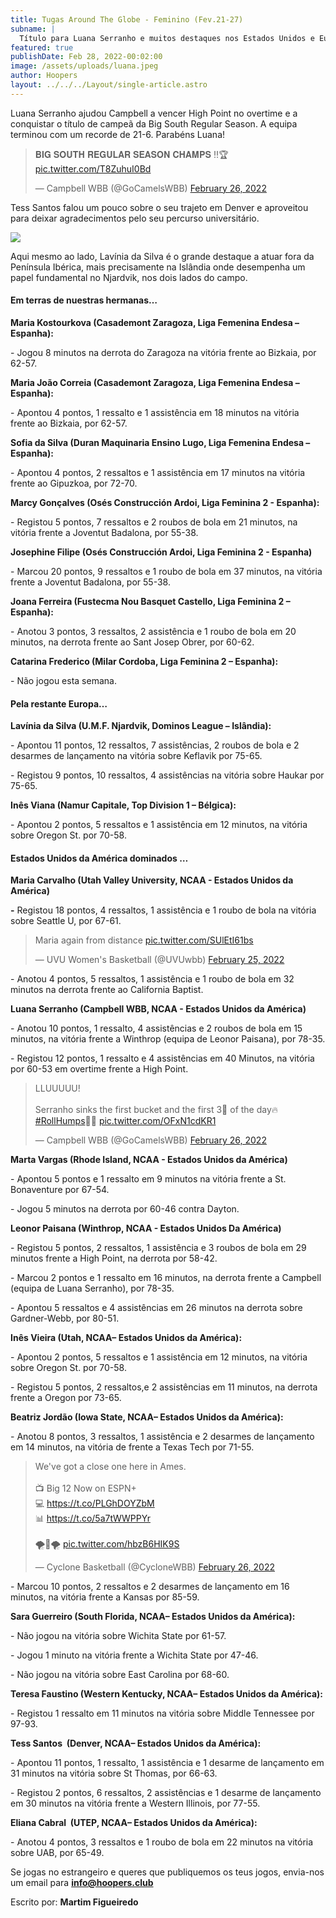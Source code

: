 ```yaml
---
title: Tugas Around The Globe - Feminino (Fev.21-27)
subname: |
  Título para Luana Serranho e muitos destaques nos Estados Unidos e Europa.
featured: true
publishDate: Feb 28, 2022-00:02:00
image: /assets/uploads/luana.jpeg
author: Hoopers
layout: ../../../Layout/single-article.astro
---
```

Luana Serranho ajudou Campbell a vencer High Point no overtime e a conquistar o título de campeã da Big South Regular Season. A equipa terminou com um recorde de 21-6. Parabéns Luana!

<blockquote class="twitter-tweet"><p lang="en" dir="ltr">𝐁𝐈𝐆 𝐒𝐎𝐔𝐓𝐇 𝐑𝐄𝐆𝐔𝐋𝐀𝐑 𝐒𝐄𝐀𝐒𝐎𝐍 𝐂𝐇𝐀𝐌𝐏𝐒 ‼️🏆 <a href="https://t.co/T8ZuhuI0Bd">pic.twitter.com/T8ZuhuI0Bd</a></p>&mdash; Campbell WBB (@GoCamelsWBB) <a href="https://twitter.com/GoCamelsWBB/status/1497678307420114947?ref_src=twsrc%5Etfw">February 26, 2022</a></blockquote> 

Tess Santos falou um pouco sobre o seu trajeto em Denver e aproveitou para deixar agradecimentos pelo seu percurso universitário.

![](/assets/uploads/tess.png)

Aqui mesmo ao lado, Lavínia da Silva é o grande destaque a atuar fora da Península Ibérica, mais precisamente na Islândia onde desempenha um papel fundamental no Njardvik, nos dois lados do campo.



#### Em terras de nuestras hermanas…



**Maria Kostourkova (Casademont Zaragoza, Liga Femenina Endesa – Espanha):**

\- Jogou 8 minutos na derrota do Zaragoza na vitória frente ao Bizkaia, por 62-57. 



**Maria João Correia (Casademont Zaragoza, Liga Femenina Endesa – Espanha):**

\- Apontou 4 pontos, 1 ressalto e 1 assistência em 18 minutos na vitória frente ao Bizkaia, por 62-57.



**Sofia da Silva (Duran Maquinaria Ensino Lugo, Liga Femenina Endesa – Espanha):**

\- Apontou 4 pontos, 2 ressaltos e 1 assistência em 17 minutos na vitória frente ao Gipuzkoa, por 72-70. 



**Marcy Gonçalves (Osés Construcción Ardoi, Liga Feminina 2 - Espanha):** 

\- Registou 5 pontos, 7 ressaltos e 2 roubos de bola em 21 minutos, na vitória frente a Joventut Badalona, por 55-38. 



**Josephine Filipe (Osés Construcción Ardoi, Liga Feminina 2 - Espanha)**

\- Marcou 20 pontos, 9 ressaltos e 1 roubo de bola em 37 minutos, na vitória frente a Joventut Badalona, por 55-38. 



**Joana Ferreira (Fustecma Nou Basquet Castello, Liga Feminina 2 – Espanha):**

\- Anotou 3 pontos, 3 ressaltos, 2 assistência e 1 roubo de bola em 20 minutos, na derrota frente ao Sant Josep Obrer, por 60-62. 



**Catarina Frederico (Milar Cordoba, Liga Feminina 2 – Espanha):**

\- Não jogou esta semana.



#### Pela restante Europa…



**Lavínia da Silva (U.M.F. Njardvik, Dominos League – Islândia):**

\- Apontou 11 pontos, 12 ressaltos, 7 assistências, 2 roubos de bola e 2 desarmes de lançamento na vitória sobre Keflavik por 75-65. 

\- Registou 9 pontos, 10 ressaltos, 4 assistências na vitória sobre Haukar por 75-65.



**Inês Viana (Namur Capitale, Top Division 1 – Bélgica):**

\- Apontou 2 pontos, 5 ressaltos e 1 assistência em 12 minutos, na vitória sobre Oregon St. por 70-58.



#### Estados Unidos da América dominados …

**Maria Carvalho (Utah Valley University, NCAA - Estados Unidos da América)**

**\-** Registou 18 pontos, 4 ressaltos, 1 assistência e 1 roubo de bola na vitória sobre Seattle U, por 67-61.

<blockquote class="twitter-tweet"><p lang="en" dir="ltr">Maria again from distance <a href="https://t.co/SUlEtI61bs">pic.twitter.com/SUlEtI61bs</a></p>&mdash; UVU Women&#39;s Basketball (@UVUwbb) <a href="https://twitter.com/UVUwbb/status/1497032400185880582?ref_src=twsrc%5Etfw">February 25, 2022</a></blockquote>



\- Anotou 4 pontos, 5 ressaltos, 1 assistência e 1 roubo de bola em 32 minutos na derrota frente ao California Baptist.



**Luana Serranho (Campbell WBB, NCAA - Estados Unidos da América)**

\- Anotou 10 pontos, 1 ressalto, 4 assistências e 2 roubos de bola em 15 minutos, na vitória frente a Winthrop (equipa de Leonor Paisana), por 78-35.

\- Registou 12 pontos, 1 ressalto e 4 assistências em 40 Minutos, na vitória por 60-53 em overtime frente a High Point.

<blockquote class="twitter-tweet"><p lang="en" dir="ltr">LLUUUUU!<br><br>Serranho sinks the first bucket and the first 3⃣ of the day🔥<a href="https://twitter.com/hashtag/RollHumps?src=hash&amp;ref_src=twsrc%5Etfw">#RollHumps</a>🐪🏀 <a href="https://t.co/OFxN1cdKR1">pic.twitter.com/OFxN1cdKR1</a></p>&mdash; Campbell WBB (@GoCamelsWBB) <a href="https://twitter.com/GoCamelsWBB/status/1497648910608650243?ref_src=twsrc%5Etfw">February 26, 2022</a></blockquote> 



**Marta Vargas (Rhode Island, NCAA - Estados Unidos da América)**

\- Apontou 5 pontos e 1 ressalto em 9 minutos na vitória frente a St. Bonaventure por 67-54.

\- Jogou 5 minutos na derrota por 60-46 contra Dayton.



**Leonor Paisana (Winthrop, NCAA - Estados Unidos Da América)**

\- Registou 5 pontos, 2 ressaltos, 1 assistência e 3 roubos de bola em 29 minutos frente a High Point, na derrota por 58-42. 

\- Marcou 2 pontos e 1 ressalto em 16 minutos, na derrota frente a Campbell (equipa de Luana Serranho), por 78-35.

\- Apontou 5 ressaltos e 4 assistências em 26 minutos na derrota sobre Gardner-Webb, por 80-51.



**Inês Vieira (Utah, NCAA– Estados Unidos da América):**

\- Apontou 2 pontos, 5 ressaltos e 1 assistência em 12 minutos, na vitória sobre Oregon St. por 70-58.

\- Registou 5 pontos, 2 ressaltos,e 2 assistências em 11 minutos, na derrota frente a Oregon por 73-65.



**Beatriz Jordão (Iowa State, NCAA– Estados Unidos da América):**

\- Anotou 8 pontos, 3 ressaltos, 1 assistência e 2 desarmes de lançamento em 14 minutos, na vitória de frente a Texas Tech por 71-55.

<blockquote class="twitter-tweet"><p lang="en" dir="ltr">We&#39;ve got a close one here in Ames. <br><br>📺 Big 12 Now on ESPN+<br>💻 <a href="https://t.co/PLGhDOYZbM">https://t.co/PLGhDOYZbM</a><br>📊 <a href="https://t.co/5a7tWWPPYr">https://t.co/5a7tWWPPYr</a><br><br>🌪️🏀🌪️ <a href="https://t.co/hbzB6HIK9S">pic.twitter.com/hbzB6HIK9S</a></p>&mdash; Cyclone Basketball (@CycloneWBB) <a href="https://twitter.com/CycloneWBB/status/1497658504001114112?ref_src=twsrc%5Etfw">February 26, 2022</a></blockquote> 



\- Marcou 10 pontos, 2 ressaltos e 2 desarmes de lançamento em 16 minutos, na vitória frente a Kansas por 85-59.



**Sara Guerreiro (South Florida, NCAA– Estados Unidos da América):**

\- Não jogou na vitória sobre Wichita State por 61-57.

\- Jogou 1 minuto na vitória frente a Wichita State por 47-46.

\- Não jogou na vitória sobre East Carolina por 68-60.

**Teresa Faustino (Western Kentucky, NCAA– Estados Unidos da América):**

\- Registou 1 ressalto em 11 minutos na vitória sobre Middle Tennessee por 97-93.



**Tess Santos  (Denver, NCAA– Estados Unidos da América):**

\- Apontou 11 pontos, 1 ressalto, 1 assistência e 1 desarme de lançamento em 31 minutos na vitória sobre St Thomas, por 66-63.

\- Registou 2 pontos, 6 ressaltos, 2 assistências e 1 desarme de lançamento em 30 minutos na vitória frente a Western Illinois, por 77-55.



**Eliana Cabral  (UTEP, NCAA– Estados Unidos da América):**

\- Anotou 4 pontos, 3 ressaltos e 1 roubo de bola em 22 minutos na vitória sobre UAB, por 65-49.



Se jogas no estrangeiro e queres que publiquemos os teus jogos, envia-nos um email para **info@hoopers.club**



Escrito por: **Martim Figueiredo**

<blockquote> <script async src="https://platform.twitter.com/widgets.js" charset="utf-8"></script> </blockquote>